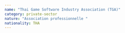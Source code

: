```yaml
---
name: "Thai Game Software Industry Association (TGA)"
category: private-sector
nature: "Association professionnelle "
nationality: THA
---
```

